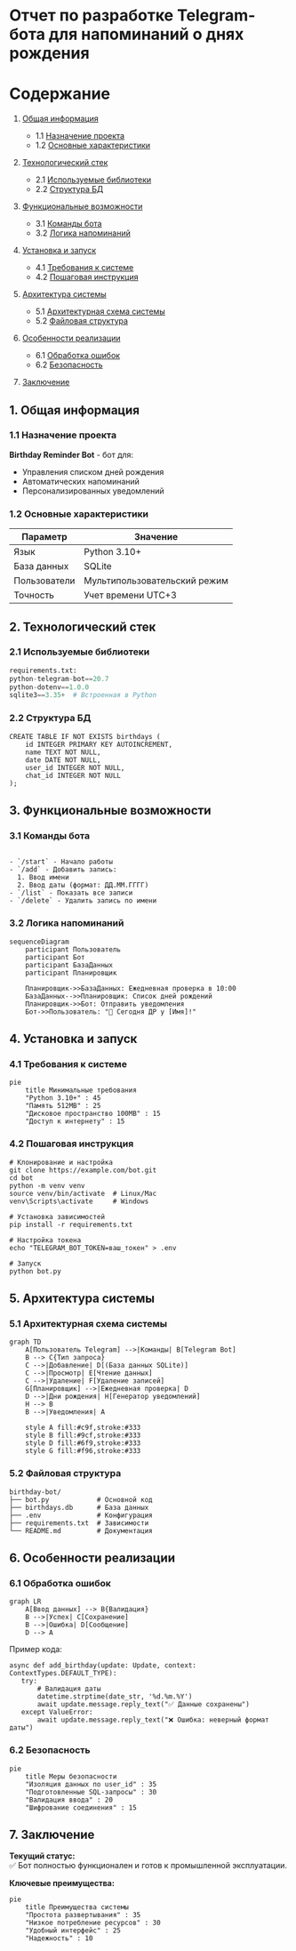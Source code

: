 # Отчет по разработке Telegram-бота для напоминаний о днях рождения
# Содержание

1. [Общая информация](#1-общая-информация)
   - 1.1 [Назначение проекта](#11-назначение-проекта)
   - 1.2 [Основные характеристики](#12-основные-характеристики)

2. [Технологический стек](#2-технологический-стек)
   - 2.1 [Используемые библиотеки](#21-используемые-библиотеки)
   - 2.2 [Структура БД](#22-структура-бд)

3. [Функциональные возможности](#3-функциональные-возможности)
   - 3.1 [Команды бота](#31-команды-бота)
   - 3.2 [Логика напоминаний](#32-логика-напоминаний)

4. [Установка и запуск](#4-установка-и-запуск)
   - 4.1 [Требования к системе](#41-требования-к-системе)
   - 4.2 [Пошаговая инструкция](#42-пошаговая-инструкция)

5. [Архитектура системы](#5-архитектура-системы)
   - 5.1 [Архитектурная схема системы](#51-архитектурная-схема-системы)
   - 5.2 [Файловая структура](#52-файловая-структура)

6. [Особенности реализации](#6-особенности-реализации)
   - 6.1 [Обработка ошибок](#61-обработка-ошибок)
   - 6.2 [Безопасность](#62-безопасность)

7. [Заключение](#7-заключение)

## 1. Общая информация

### 1.1 Назначение проекта
**Birthday Reminder Bot** - бот для:
- Управления списком дней рождения
- Автоматических напоминаний
- Персонализированных уведомлений

### 1.2 Основные характеристики
| Параметр       | Значение                     |
|----------------|-----------------------------|
| Язык           | Python 3.10+                |
| База данных    | SQLite                      |
| Пользователи   | Мультипользовательский режим|
| Точность       | Учет времени UTC+3          |

## 2. Технологический стек

### 2.1 Используемые библиотеки
```python  
requirements.txt:
python-telegram-bot==20.7
python-dotenv==1.0.0
sqlite3==3.35+  # Встроенная в Python
```
### 2.2 Структура БД

```
CREATE TABLE IF NOT EXISTS birthdays (
    id INTEGER PRIMARY KEY AUTOINCREMENT,
    name TEXT NOT NULL,
    date DATE NOT NULL,
    user_id INTEGER NOT NULL,
    chat_id INTEGER NOT NULL
);
```
## 3. Функциональные возможности
### 3.1 Команды бота
```

- `/start` - Начало работы
- `/add` - Добавить запись:
  1. Ввод имени
  2. Ввод даты (формат: ДД.ММ.ГГГГ)
- `/list` - Показать все записи
- `/delete` - Удалить запись по имени
```
### 3.2 Логика напоминаний
```mermaid
sequenceDiagram
    participant Пользователь
    participant Бот
    participant БазаДанных
    participant Планировщик
    
    Планировщик->>БазаДанных: Ежедневная проверка в 10:00
    БазаДанных-->>Планировщик: Список дней рождений
    Планировщик->>Бот: Отправить уведомления
    Бот->>Пользователь: "🎉 Сегодня ДР у [Имя]!"

```
## 4. Установка и запуск

### 4.1 Требования к системе
```mermaid
pie
    title Минимальные требования
    "Python 3.10+" : 45
    "Память 512MB" : 25
    "Дисковое пространство 100MB" : 15
    "Доступ к интернету" : 15
```
### 4.2 Пошаговая инструкция
```
# Клонирование и настройка
git clone https://example.com/bot.git
cd bot
python -m venv venv
source venv/bin/activate  # Linux/Mac
venv\Scripts\activate     # Windows

# Установка зависимостей
pip install -r requirements.txt

# Настройка токена
echo "TELEGRAM_BOT_TOKEN=ваш_токен" > .env

# Запуск
python bot.py
```
## 5. Архитектура системы
### 5.1 Архитектурная схема системы
```mermaid
graph TD
    A[Пользователь Telegram] -->|Команды| B[Telegram Bot]
    B --> C{Тип запроса}
    C -->|Добавление| D[(База данных SQLite)]
    C -->|Просмотр| E[Чтение данных]
    C -->|Удаление| F[Удаление записей]
    G[Планировщик] -->|Ежедневная проверка| D
    D -->|Дни рождения| H[Генератор уведомлений]
    H --> B
    B -->|Уведомления| A

    style A fill:#c9f,stroke:#333
    style B fill:#9cf,stroke:#333
    style D fill:#6f9,stroke:#333
    style G fill:#f96,stroke:#333
```
### 5.2 Файловая структура
```
birthday-bot/
├── bot.py            # Основной код
├── birthdays.db      # База данных
├── .env              # Конфигурация
├── requirements.txt  # Зависимости
└── README.md         # Документация
```
## 6. Особенности реализации

### 6.1 Обработка ошибок
```mermaid
graph LR
    A[Ввод данных] --> B{Валидация}
    B -->|Успех| C[Сохранение]
    B -->|Ошибка| D[Сообщение]
    D --> A
```
Пример кода:
 ```
async def add_birthday(update: Update, context: ContextTypes.DEFAULT_TYPE):
    try:
        # Валидация даты
        datetime.strptime(date_str, '%d.%m.%Y')
        await update.message.reply_text("✅ Данные сохранены")
    except ValueError:
        await update.message.reply_text("❌ Ошибка: неверный формат даты")
```
### 6.2 Безопасность
```mermaid
pie
    title Меры безопасности
    "Изоляция данных по user_id" : 35
    "Подготовленные SQL-запросы" : 30
    "Валидация ввода" : 20
    "Шифрование соединения" : 15
```
## 7. Заключение

**Текущий статус:**  
✅ Бот полностью функционален и готов к промышленной эксплуатации.

**Ключевые преимущества:**

```mermaid
pie
    title Преимущества системы
    "Простота развертывания" : 35
    "Низкое потребление ресурсов" : 30
    "Удобный интерфейс" : 25
    "Надежность" : 10
```

